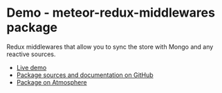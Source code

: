 # Demo - meteor-redux-middlewares package

Redux middlewares that allow you to sync the store with Mongo and any reactive sources.

- [Live demo](https://meteor-redux-middlewares-demo.herokuapp.com)
- [Package sources and documentation on GitHub](https://github.com/samybob1/meteor-redux-middlewares)
- [Package on Atmosphere](https://atmospherejs.com/samy/redux-middlewares)
